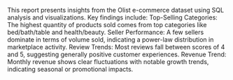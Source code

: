 This report presents insights from the Olist e-commerce dataset using SQL analysis and visualizations. Key findings include:
Top-Selling Categories: The highest quantity of products sold comes from top categories like bed/bath/table and health/beauty.
Seller Performance: A few sellers dominate in terms of volume sold, indicating a power-law distribution in marketplace activity.
Review Trends: Most reviews fall between scores of 4 and 5, suggesting generally positive customer experiences.
Revenue Trend: Monthly revenue shows clear fluctuations with notable growth trends, indicating seasonal or promotional impacts.
